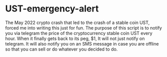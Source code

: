 # UST-emergency-alert

The May 2022 crypto crash that led to the crash of a stable coin UST, forced me into writing this just for fun. 
The purpose of this script is to notify you via telegram the price of the cryptocurrency stable coin UST every hour. When it finally gets back to its peg, $1,
It will not just notify on telegram. It will also notify you on an SMS message in case you are offline so that you can sell or do whatever you decided to do.

